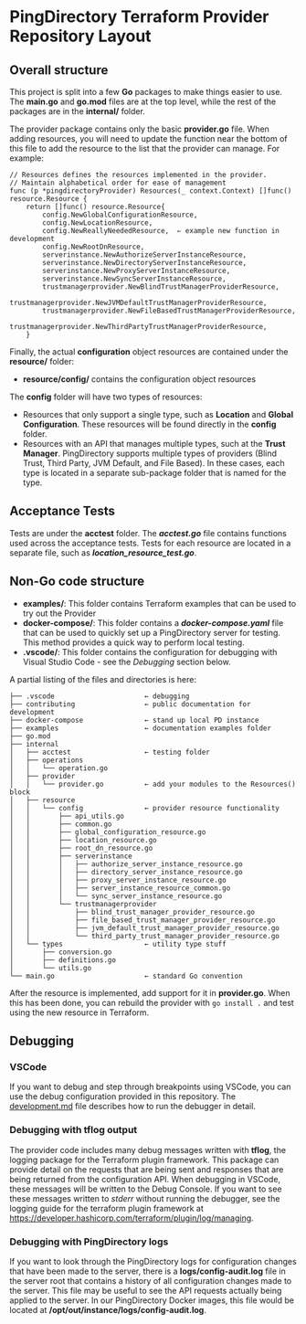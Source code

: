 # PingDirectory Terraform Provider Repository Layout

## Overall structure

This project is split into a few **Go** packages to make things easier to use. The **main.go** and **go.mod** files are at the top level, while the rest of the packages are in the **internal/** folder.

The provider package contains only the basic **provider.go** file. When adding resources, you will need to update the function near the bottom of this file to add the resource to the list that the provider can manage. For example:

```text
// Resources defines the resources implemented in the provider.
// Maintain alphabetical order for ease of management
func (p *pingdirectoryProvider) Resources(_ context.Context) []func() resource.Resource {
	return []func() resource.Resource{
		config.NewGlobalConfigurationResource,
		config.NewLocationResource,
		config.NewReallyNeededResource,  ⇐ example new function in development
		config.NewRootDnResource, 
		serverinstance.NewAuthorizeServerInstanceResource,
		serverinstance.NewDirectoryServerInstanceResource,
		serverinstance.NewProxyServerInstanceResource,
		serverinstance.NewSyncServerInstanceResource,
		trustmanagerprovider.NewBlindTrustManagerProviderResource,
		trustmanagerprovider.NewJVMDefaultTrustManagerProviderResource,
		trustmanagerprovider.NewFileBasedTrustManagerProviderResource,
		trustmanagerprovider.NewThirdPartyTrustManagerProviderResource,
	}
```

Finally, the actual **configuration** object resources are contained under the **resource/** folder:
- **resource/config/** contains the configuration object resources

The **config** folder will have two types of resources:
- Resources that only support a single type, such as **Location** and **Global Configuration**.  These resources will be found directly in the **config** folder.
- Resources with an API that manages multiple types, such at the **Trust Manager**.  PingDirectory supports multiple types of providers (Blind Trust, Third Party, JVM Default, and File Based).  In these cases, each type is located in a separate sub-package folder that is named for the type.

## Acceptance Tests

Tests are under the **acctest** folder. The ***acctest.go*** file contains functions used across the acceptance tests. Tests for each resource are located in a separate file, such as ***location_resource_test.go***.

## Non-Go code structure

- **examples/**: This folder contains Terraform examples that can be used to try out the Provider
- **docker-compose/**:  This folder contains a ***docker-compose.yaml*** file that can be used to quickly set up a PingDirectory server for testing. This method provides a quick way to perform local testing.
- **.vscode/**: This folder contains the configuration for debugging with Visual Studio Code - see the *Debugging* section below.

A partial listing of the files and directories is here:

```text
├── .vscode                      ← debugging
├── contributing                 ← public documentation for development
├── docker-compose               ← stand up local PD instance
├── examples                     ← documentation examples folder
├── go.mod
├── internal
│   ├── acctest                  ← testing folder
│   ├── operations
│   │   └── operation.go
│   ├── provider
│   │   └── provider.go          ← add your modules to the Resources() block
│   ├── resource
│   │   └── config               ← provider resource functionality
│   │       ├── api_utils.go
│   │       ├── common.go
│   │       ├── global_configuration_resource.go
│   │       ├── location_resource.go
│   │       ├── root_dn_resource.go
│   │       ├── serverinstance
│   │       │   ├── authorize_server_instance_resource.go
│   │       │   ├── directory_server_instance_resource.go
│   │       │   ├── proxy_server_instance_resource.go
│   │       │   ├── server_instance_resource_common.go
│   │       │   └── sync_server_instance_resource.go
│   │       └── trustmanagerprovider
│   │           ├── blind_trust_manager_provider_resource.go
│   │           ├── file_based_trust_manager_provider_resource.go
│   │           ├── jvm_default_trust_manager_provider_resource.go
│   │           └── third_party_trust_manager_provider_resource.go
│   └── types                    ← utility type stuff
│       ├── conversion.go
│       ├── definitions.go
│       └── utils.go
└── main.go                      ← standard Go convention
```

After the resource is implemented, add support for it in **provider.go**. When this has been done, you can rebuild the provider with `go install .` and test using the new resource in Terraform.

## Debugging

### VSCode

If you want to debug and step through breakpoints using VSCode, you can use the debug configuration provided in this repository. The [development.md](development.md) file describes how to run the debugger in detail.

### Debugging with tflog output

The provider code includes many debug messages written with **tflog**, the logging package for the Terraform plugin framework.  This package can provide detail on the requests that are being sent and responses that are being returned from the configuration API. When debugging in VSCode, these messages will be written to the Debug Console. If you want to see these messages written to *stderr* without running the debugger, see the logging guide for the terraform plugin framework at https://developer.hashicorp.com/terraform/plugin/log/managing.

### Debugging with PingDirectory logs

If you want to look through the PingDirectory logs for configuration changes that have been made to the server, there is a **logs/config-audit.log** file in the server root that contains a history of all configuration changes made to the server. This file may be useful to see the API requests actually being applied to the server. In our PingDirectory Docker images, this file would be located at **/opt/out/instance/logs/config-audit.log**.
